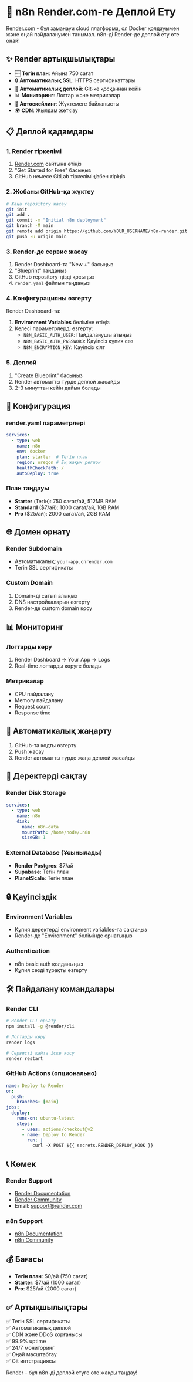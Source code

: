 # 🚀 n8n Render.com-ге Деплой Ету

[Render.com](https://render.com/) - бұл заманауи cloud платформа, ол Docker қолдауымен және оңай пайдаланумен танымал. n8n-ді Render-де деплой ету өте оңай!

## ✨ Render артықшылықтары

- 🆓 **Тегін план**: Айына 750 сағат
- 🔒 **Автоматикалық SSL**: HTTPS сертификаттары
- 🚀 **Автоматикалық деплой**: Git-ке қосқаннан кейін
- 📊 **Мониторинг**: Логтар және метрикалар
- 🔄 **Автоскейлинг**: Жүктемеге байланысты
- 🌍 **CDN**: Жылдам жеткізу

## 📋 Деплой қадамдары

### 1. Render тіркелімі

1. [Render.com](https://render.com/) сайтына өтіңіз
2. "Get Started for Free" басыңыз
3. GitHub немесе GitLab тіркеліміңізбен кіріңіз

### 2. Жобаны GitHub-қа жүктеу

```bash
# Жаңа repository жасау
git init
git add .
git commit -m "Initial n8n deployment"
git branch -M main
git remote add origin https://github.com/YOUR_USERNAME/n8n-render.git
git push -u origin main
```

### 3. Render-де сервис жасау

1. Render Dashboard-та "New +" басыңыз
2. "Blueprint" таңдаңыз
3. GitHub repository-ңізді қосыңыз
4. `render.yaml` файлын таңдаңыз

### 4. Конфигурацияны өзгерту

Render Dashboard-та:

1. **Environment Variables** бөліміне өтіңіз
2. Келесі параметрлерді өзгерту:
   - `N8N_BASIC_AUTH_USER`: Пайдаланушы атыңыз
   - `N8N_BASIC_AUTH_PASSWORD`: Қауіпсіз құпия сөз
   - `N8N_ENCRYPTION_KEY`: Қауіпсіз кілт

### 5. Деплой

1. "Create Blueprint" басыңыз
2. Render автоматты түрде деплой жасайды
3. 2-3 минуттан кейін дайын болады

## 🔧 Конфигурация

### render.yaml параметрлері

```yaml
services:
  - type: web
    name: n8n
    env: docker
    plan: starter  # Тегін план
    region: oregon # Ең жақын регион
    healthCheckPath: /
    autoDeploy: true
```

### План таңдауы

- **Starter** (Тегін): 750 сағат/ай, 512MB RAM
- **Standard** ($7/ай): 1000 сағат/ай, 1GB RAM
- **Pro** ($25/ай): 2000 сағат/ай, 2GB RAM

## 🌐 Домен орнату

### Render Subdomain
- Автоматикалық: `your-app.onrender.com`
- Тегін SSL сертификаты

### Custom Domain
1. Domain-ді сатып алыңыз
2. DNS настройкаларын өзгерту
3. Render-де custom domain қосу

## 📊 Мониторинг

### Логтарды көру
1. Render Dashboard → Your App → Logs
2. Real-time логтарды көруге болады

### Метрикалар
- CPU пайдалану
- Memory пайдалану
- Request count
- Response time

## 🔄 Автоматикалық жаңарту

1. GitHub-та кодты өзгерту
2. Push жасау
3. Render автоматты түрде жаңа деплой жасайды

## 💾 Деректерді сақтау

### Render Disk Storage
```yaml
services:
  - type: web
    name: n8n
    disk:
      name: n8n-data
      mountPath: /home/node/.n8n
      sizeGB: 1
```

### External Database (Ұсынылады)
- **Render Postgres**: $7/ай
- **Supabase**: Тегін план
- **PlanetScale**: Тегін план

## 🔒 Қауіпсіздік

### Environment Variables
- Құпия деректерді environment variables-та сақтаңыз
- Render-де "Environment" бөлімінде орнатыңыз

### Authentication
- n8n basic auth қолданыңыз
- Құпия сөзді тұрақты өзгерту

## 🛠️ Пайдалану командалары

### Render CLI
```bash
# Render CLI орнату
npm install -g @render/cli

# Логтарды көру
render logs

# Сервисті қайта іске қосу
render restart
```

### GitHub Actions (опционально)
```yaml
name: Deploy to Render
on:
  push:
    branches: [main]
jobs:
  deploy:
    runs-on: ubuntu-latest
    steps:
      - uses: actions/checkout@v2
      - name: Deploy to Render
        run: |
          curl -X POST ${{ secrets.RENDER_DEPLOY_HOOK }}
```

## 📞 Көмек

### Render Support
- [Render Documentation](https://render.com/docs)
- [Render Community](https://community.render.com/)
- Email: support@render.com

### n8n Support
- [n8n Documentation](https://docs.n8n.io/)
- [n8n Community](https://community.n8n.io/)

## 💰 Бағасы

- **Тегін план**: $0/ай (750 сағат)
- **Starter**: $7/ай (1000 сағат)
- **Pro**: $25/ай (2000 сағат)

## ✅ Артықшылықтары

✅ Тегін SSL сертификаты  
✅ Автоматикалық деплой  
✅ CDN және DDoS қорғанысы  
✅ 99.9% uptime  
✅ 24/7 мониторинг  
✅ Оңай масштабтау  
✅ Git интеграциясы  

Render - бұл n8n-ді деплой етуге өте жақсы таңдау!
